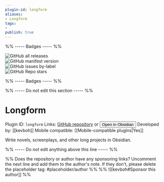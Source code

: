 ```yaml
---
plugin-id: longform
aliases:
- Longform
tags: 
- 
publish: true
---
```


%% ----- Badges ----- %%

![GitHub all releases](https://img.shields.io/github/downloads/kevboh/longform/total?color=573E7A&logo=github&style=for-the-badge)   
![GitHub manifest version](https://img.shields.io/github/manifest-json/v/kevboh/longform?color=573E7A&logo=github&style=for-the-badge)   
![GitHub issues by-label](https://img.shields.io/github/issues/kevboh/longform/help%20wanted?color=573E7A&logo=github&style=for-the-badge)   
![GitHub Repo stars](https://img.shields.io/github/stars/kevboh/longform?color=573E7A&logo=github&style=for-the-badge)

%% ----- Badges ----- %%

%% ----- Do not edit this section ----- %%

# Longform

Plugin ID: `longform`
Links: [GitHub repository](https://github.com/kevboh/longform) or [<button id=HH>Open in Obsidian</button>](obsidian://goto-plugin?id=longform)
Developed by: [[kevboh]]
Mobile compatible: [[Mobile-compatible plugins|Yes]]

Write novels, screenplays, and other long projects in Obsidian.

%% ----- Do not edit anything above this line ----- %% 

%% Does the repository or author have any sponsoring links? Uncomment the next line and add them to the author's note. If they don't, please delete the placeholder tag: #placeholder/author %%
%% ![[kevboh#Sponsor this author]] %%
